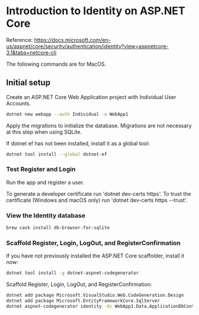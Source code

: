 # Introduction to Identity on ASP.NET Core

Reference: <https://docs.microsoft.com/en-us/aspnet/core/security/authentication/identity?view=aspnetcore-3.1&tabs=netcore-cli>

The following commands are for MacOS.

## Initial setup

Create an ASP.NET Core Web Application project with Individual User Accounts.

```sh
dotnet new webapp --auth Individual -o WebApp1
```

Apply the migrations to initialize the database. Migrations are not necessary at this step when using SQLite.

If dotnet ef has not been installed, install it as a global tool:

```sh
dotnet tool install --global dotnet-ef
```

### Test Register and Login

Run the app and register a user.

To generate a developer certificate run 'dotnet dev-certs https'. To trust the certificate (Windows and macOS only) run 'dotnet dev-certs https --trust'.

### View the Identity database

```sh
brew cask install db-browser-for-sqlite
```

### Scaffold Register, Login, LogOut, and RegisterConfirmation

If you have not previously installed the ASP.NET Core scaffolder, install it now:

```sh
dotnet tool install -g dotnet-aspnet-codegenerator
```

Scaffold Register, Login, LogOut, and RegisterConfirmation:

```sh
dotnet add package Microsoft.VisualStudio.Web.CodeGeneration.Design
dotnet add package Microsoft.EntityFrameworkCore.SqlServer
dotnet aspnet-codegenerator identity -dc WebApp1.Data.ApplicationDbContext --files "Account.Register;Account.Login;Account.Logout;Account.RegisterConfirmation"
```
